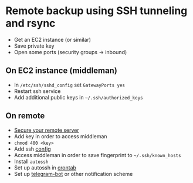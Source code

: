 # Remote backup using SSH tunneling and rsync

* Get an EC2 instance (or similar)
* Save private key
* Open some ports (security groups -> inbound)

## On EC2 instance (middleman)
* In `/etc/ssh/sshd_config` set `GatewayPorts yes`
* Restart ssh service
* Add additional public keys in `~/.ssh/authorized_keys`

## On remote
* [Secure your remote server](https://www.raspberrypi.org/documentation/configuration/security.md)
* Add key in order to access middleman
* `chmod 400 <key>`
* Add ssh [config](.ssh/config)
* Access middleman in order to save fingerprint to `~/.ssh/known_hosts`
* Install `autossh`
* Set up autossh in [crontab](crontab)
* Set up [telegram-bot](etc/profile.d/notify_login.sh) or other notification scheme
